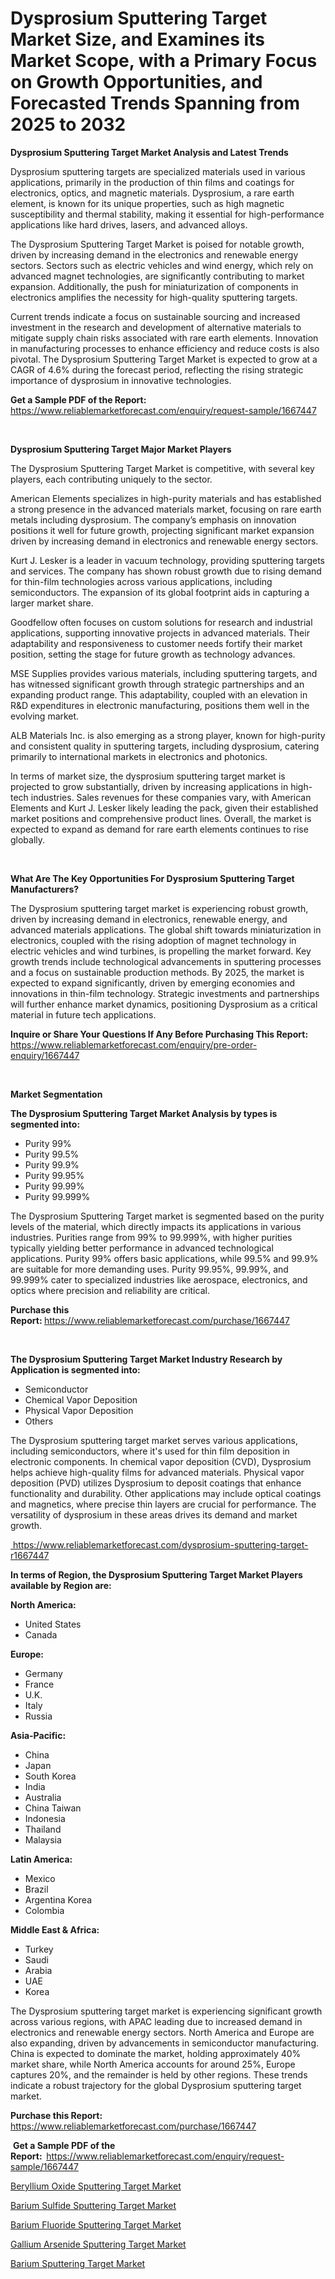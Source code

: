 <p><h1>Dysprosium Sputtering Target Market Size, and Examines its Market Scope, with a Primary Focus on Growth Opportunities, and Forecasted Trends Spanning from 2025 to 2032</h1></p><p><strong>Dysprosium Sputtering Target Market Analysis and Latest Trends</strong></p>
<p><p>Dysprosium sputtering targets are specialized materials used in various applications, primarily in the production of thin films and coatings for electronics, optics, and magnetic materials. Dysprosium, a rare earth element, is known for its unique properties, such as high magnetic susceptibility and thermal stability, making it essential for high-performance applications like hard drives, lasers, and advanced alloys. </p><p>The Dysprosium Sputtering Target Market is poised for notable growth, driven by increasing demand in the electronics and renewable energy sectors. Sectors such as electric vehicles and wind energy, which rely on advanced magnet technologies, are significantly contributing to market expansion. Additionally, the push for miniaturization of components in electronics amplifies the necessity for high-quality sputtering targets.</p><p>Current trends indicate a focus on sustainable sourcing and increased investment in the research and development of alternative materials to mitigate supply chain risks associated with rare earth elements. Innovation in manufacturing processes to enhance efficiency and reduce costs is also pivotal. The Dysprosium Sputtering Target Market is expected to grow at a CAGR of 4.6% during the forecast period, reflecting the rising strategic importance of dysprosium in innovative technologies.</p></p>
<p><strong>Get a Sample PDF of the Report:&nbsp;</strong> <a href="https://www.reliablemarketforecast.com/enquiry/request-sample/1667447?utm_campaign=1890&utm_medium=2&utm_source=Github&utm_content=ia&utm_term=08032025&utm_id=dysprosium-sputtering-target">https://www.reliablemarketforecast.com/enquiry/request-sample/1667447</a></p>
<p>&nbsp;</p>
<p><strong>Dysprosium Sputtering Target Major Market Players</strong></p>
<p><p>The Dysprosium Sputtering Target Market is competitive, with several key players, each contributing uniquely to the sector. </p><p>American Elements specializes in high-purity materials and has established a strong presence in the advanced materials market, focusing on rare earth metals including dysprosium. The company’s emphasis on innovation positions it well for future growth, projecting significant market expansion driven by increasing demand in electronics and renewable energy sectors.</p><p>Kurt J. Lesker is a leader in vacuum technology, providing sputtering targets and services. The company has shown robust growth due to rising demand for thin-film technologies across various applications, including semiconductors. The expansion of its global footprint aids in capturing a larger market share.</p><p>Goodfellow often focuses on custom solutions for research and industrial applications, supporting innovative projects in advanced materials. Their adaptability and responsiveness to customer needs fortify their market position, setting the stage for future growth as technology advances.</p><p>MSE Supplies provides various materials, including sputtering targets, and has witnessed significant growth through strategic partnerships and an expanding product range. This adaptability, coupled with an elevation in R&D expenditures in electronic manufacturing, positions them well in the evolving market.</p><p>ALB Materials Inc. is also emerging as a strong player, known for high-purity and consistent quality in sputtering targets, including dysprosium, catering primarily to international markets in electronics and photonics.</p><p>In terms of market size, the dysprosium sputtering target market is projected to grow substantially, driven by increasing applications in high-tech industries. Sales revenues for these companies vary, with American Elements and Kurt J. Lesker likely leading the pack, given their established market positions and comprehensive product lines. Overall, the market is expected to expand as demand for rare earth elements continues to rise globally.</p></p>
<p>&nbsp;</p>
<p><strong>What Are The Key Opportunities For Dysprosium Sputtering Target Manufacturers?</strong></p>
<p><p>The Dysprosium sputtering target market is experiencing robust growth, driven by increasing demand in electronics, renewable energy, and advanced materials applications. The global shift towards miniaturization in electronics, coupled with the rising adoption of magnet technology in electric vehicles and wind turbines, is propelling the market forward. Key growth trends include technological advancements in sputtering processes and a focus on sustainable production methods. By 2025, the market is expected to expand significantly, driven by emerging economies and innovations in thin-film technology. Strategic investments and partnerships will further enhance market dynamics, positioning Dysprosium as a critical material in future tech applications.</p></p>
<p><strong>Inquire or Share Your Questions If Any Before Purchasing This Report:</strong> <a href="https://www.reliablemarketforecast.com/enquiry/pre-order-enquiry/1667447?utm_campaign=1890&utm_medium=2&utm_source=Github&utm_content=ia&utm_term=08032025&utm_id=dysprosium-sputtering-target">https://www.reliablemarketforecast.com/enquiry/pre-order-enquiry/1667447</a></p>
<p>&nbsp;</p>
<p><strong>Market Segmentation</strong></p>
<p><strong>The Dysprosium Sputtering Target Market Analysis by types is segmented into:</strong></p>
<p><ul><li>Purity 99%</li><li>Purity 99.5%</li><li>Purity 99.9%</li><li>Purity 99.95%</li><li>Purity 99.99%</li><li>Purity 99.999%</li></ul></p>
<p><p>The Dysprosium Sputtering Target market is segmented based on the purity levels of the material, which directly impacts its applications in various industries. Purities range from 99% to 99.999%, with higher purities typically yielding better performance in advanced technological applications. Purity 99% offers basic applications, while 99.5% and 99.9% are suitable for more demanding uses. Purity 99.95%, 99.99%, and 99.999% cater to specialized industries like aerospace, electronics, and optics where precision and reliability are critical.</p></p>
<p><strong>Purchase this Report:&nbsp;</strong><a href="https://www.reliablemarketforecast.com/purchase/1667447?utm_campaign=1890&utm_medium=2&utm_source=Github&utm_content=ia&utm_term=08032025&utm_id=dysprosium-sputtering-target">https://www.reliablemarketforecast.com/purchase/1667447</a></p>
<p>&nbsp;</p>
<p><strong>The Dysprosium Sputtering Target Market Industry Research by Application is segmented into:</strong></p>
<p><ul><li>Semiconductor</li><li>Chemical Vapor Deposition</li><li>Physical Vapor Deposition</li><li>Others</li></ul></p>
<p><p>The Dysprosium sputtering target market serves various applications, including semiconductors, where it's used for thin film deposition in electronic components. In chemical vapor deposition (CVD), Dysprosium helps achieve high-quality films for advanced materials. Physical vapor deposition (PVD) utilizes Dysprosium to deposit coatings that enhance functionality and durability. Other applications may include optical coatings and magnetics, where precise thin layers are crucial for performance. The versatility of dysprosium in these areas drives its demand and market growth.</p></p>
<p><a href="https://www.reliablemarketforecast.com/dysprosium-sputtering-target-r1667447?utm_campaign=1890&utm_medium=2&utm_source=Github&utm_content=ia&utm_term=08032025&utm_id=dysprosium-sputtering-target">&nbsp;https://www.reliablemarketforecast.com/dysprosium-sputtering-target-r1667447</a></p>
<p><strong>In terms of Region, the Dysprosium Sputtering Target Market Players available by Region are:</strong></p>
<p>
    <p> <strong> North America: </strong>
        <ul>
            <li>United States</li>
            <li>Canada</li>
        </ul>
        </p> 
    <p> <strong> Europe: </strong>
        <ul>
            <li>Germany</li>
            <li>France</li>
            <li>U.K.</li>
            <li>Italy</li>
            <li>Russia</li>
        </ul>
        </p> 
    <p> <strong> Asia-Pacific: </strong>
        <ul>
            <li>China</li>
            <li>Japan</li>
            <li>South Korea</li>
            <li>India</li>
            <li>Australia</li>
            <li>China Taiwan</li>
            <li>Indonesia</li>
            <li>Thailand</li>
            <li>Malaysia</li>
        </ul>
        </p> 
    <p> <strong> Latin America: </strong>
        <ul>
            <li>Mexico</li>
            <li>Brazil</li>
            <li>Argentina Korea</li>
            <li>Colombia</li>
        </ul>
        </p> 
    <p> <strong> Middle East & Africa: </strong>
        <ul>
            <li>Turkey</li>
            <li>Saudi</li>
            <li>Arabia</li>
            <li>UAE</li>
            <li>Korea</li>
        </ul>
    </p>
    </p>
<p><p>The Dysprosium sputtering target market is experiencing significant growth across various regions, with APAC leading due to increased demand in electronics and renewable energy sectors. North America and Europe are also expanding, driven by advancements in semiconductor manufacturing. China is expected to dominate the market, holding approximately 40% market share, while North America accounts for around 25%, Europe captures 20%, and the remainder is held by other regions. These trends indicate a robust trajectory for the global Dysprosium sputtering target market.</p></p>
<p><strong>Purchase this Report: </strong><a href="https://www.reliablemarketforecast.com/purchase/1667447?utm_campaign=1890&utm_medium=2&utm_source=Github&utm_content=ia&utm_term=08032025&utm_id=dysprosium-sputtering-target">https://www.reliablemarketforecast.com/purchase/1667447</a></p>
<p>&nbsp;<strong>Get a Sample PDF of the Report:&nbsp;&nbsp;</strong><a href="https://www.reliablemarketforecast.com/enquiry/request-sample/1667447?utm_campaign=1890&utm_medium=2&utm_source=Github&utm_content=ia&utm_term=08032025&utm_id=dysprosium-sputtering-target">https://www.reliablemarketforecast.com/enquiry/request-sample/1667447</a></p>
<p><strong></strong></p>
<p><p><a href="https://github.com/monacaquddus/Market-Research-Report-List-1/blob/main/beryllium-oxide-sputtering-target-market.md?utm_campaign=1890&utm_medium=2&utm_source=Github&utm_content=ia&utm_term=08032025&utm_id=dysprosium-sputtering-target">Beryllium Oxide Sputtering Target Market</a></p><p><a href="https://github.com/owaysusing/Market-Research-Report-List-1/blob/main/barium-sulfide-sputtering-target-market.md?utm_campaign=1890&utm_medium=2&utm_source=Github&utm_content=ia&utm_term=08032025&utm_id=dysprosium-sputtering-target">Barium Sulfide Sputtering Target Market</a></p><p><a href="https://github.com/gambokaiohjr/Market-Research-Report-List-1/blob/main/barium-fluoride-sputtering-target-market.md?utm_campaign=1890&utm_medium=2&utm_source=Github&utm_content=ia&utm_term=08032025&utm_id=dysprosium-sputtering-target">Barium Fluoride Sputtering Target Market</a></p><p><a href="https://github.com/skoppmerlib9/Market-Research-Report-List-1/blob/main/gallium-arsenide-sputtering-target-market.md?utm_campaign=1890&utm_medium=2&utm_source=Github&utm_content=ia&utm_term=08032025&utm_id=dysprosium-sputtering-target">Gallium Arsenide Sputtering Target Market</a></p><p><a href="https://github.com/aijazdeitzbq/Market-Research-Report-List-1/blob/main/barium-sputtering-target-market.md?utm_campaign=1890&utm_medium=2&utm_source=Github&utm_content=ia&utm_term=08032025&utm_id=dysprosium-sputtering-target">Barium Sputtering Target Market</a></p></p>